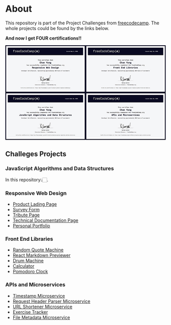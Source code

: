 # About

This repository is part of the Project Challenges from [freecodecamp](https://www.freecodecamp.org/). The whole projects could be found by the links below.

**And now I get FOUR certifications!!**

![4 Certifications](./images/4-certifications.jpg)

## Challeges Projects

### JavaScript Algorithms and Data Structures

In this repository👆🏻.

### Responsive Web Design

- [Product Lading Page](https://codepen.io/cyishere/full/GRpvoWO)
- [Survey Form](https://codepen.io/cyishere/full/oNjweQo)
- [Tribute Page](https://codepen.io/cyishere/full/YzyQQmN)
- [Technical Documentation Page](https://codepen.io/cyishere/full/JjYybdy)
- [Personal Portfolio](https://codepen.io/cyishere/full/LYpzyGy)

### Front End Libraries

- [Random Quote Machine](https://codepen.io/cyishere/full/dyYVwWY)
- [React Markdown Previewer](https://codepen.io/cyishere/full/KKdXJKE)
- [Drum Machine](https://codepen.io/cyishere/full/jObxZEy)
- [Calculator](https://codepen.io/cyishere/full/bGVMZyO)
- [Pomodoro Clock](https://codepen.io/cyishere/full/BajRvoa)

### APIs and Microservices

- [Timestamp Microservice](https://glitch.com/~cy-fcc-timestamps)
- [Request Header Parser Microservice](https://glitch.com/~cy-fcc-request-header)
- [URL Shortener Microservice](https://glitch.com/~cy-fcc-url-shortener)
- [Exercise Tracker](https://glitch.com/~cy-fcc-tracker)
- [File Metadata Microservice](https://glitch.com/~cy-fcc-fileuploader)

